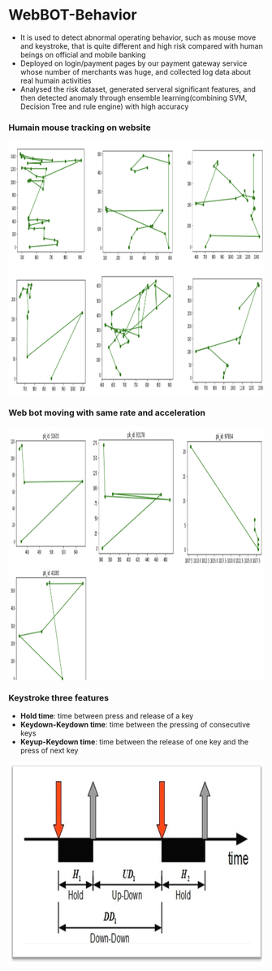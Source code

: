 # WebBOT-Behavior

* It is used to detect abnormal operating behavior, such as mouse move and keystroke, that is quite different and high risk compared with human beings on official and mobile banking
* Deployed on login/payment pages by our payment gateway service whose number of merchants was huge, and collected log data about real humain activities
* Analysed the risk dataset, generated serveral significant features, and then detected anomaly through ensemble learning(combining SVM, Decision Tree and rule engine) with high accuracy

### Humain mouse tracking on website

<div align="center">
  <a href="https://gitlab.hitrustai.com/jackjou0920/diia-sdk">
    <img src="images/Screen2.png" alt="Logo" width="1000" height="500">
  </a>
</div>

### Web bot moving with same rate and acceleration

<div align="center">
  <a href="https://gitlab.hitrustai.com/jackjou0920/diia-sdk">
    <img src="images/Screen3.png" alt="Logo" width="1000" height="500">
  </a>
</div>

### Keystroke three features

* **Hold time**: time between press and release of a key
* **Keydown-Keydown time**: time between the pressing of consecutive keys
* **Keyup-Keydown time**: time between the release of one key and the press of next key

<div align="center">
  <a href="https://gitlab.hitrustai.com/jackjou0920/diia-sdk">
    <img src="images/Picture1.png" alt="Logo" width="800" height="400">
  </a>
</div>